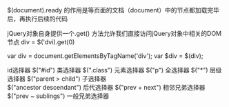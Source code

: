 $(document).ready 的作用是等页面的文档（document）中的节点都加载完毕后，再执行后续的代码

jQuery对象自身提供一个.get() 方法允许我们直接访问jQuery对象中相关的DOM节点
div = $('dvi).get(0)

var div = document.getElementsByTagName('div');
var $div = $(div);

id选择器 $("#id") 
类选择器 $(".class")
元素选择器 $("p")
全选择器 $("*")
层级选择器 
	$("parent > child") 子选择器   
	$("ancestor descendant") 后代选择器 
	$("prev + next") 相邻兄弟选择器
	$("prev ~ sublings") 一般兄弟选择器
	
